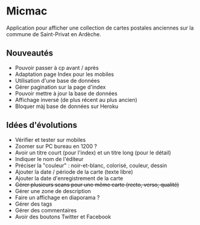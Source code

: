 # Micmac

Application pour afficher une collection de cartes postales anciennes sur la
commune de Saint-Privat en Ardèche.

## Nouveautés

* Pouvoir passer à cp avant / après
* Adaptation page Index pour les mobiles
* Utilisation d'une base de données
* Gérer pagination sur la page d'index
* Pouvoir mettre à jour la base de données
* Affichage inversé (de plus récent au plus ancien)
* Bloquer màj base de données sur Heroku

## Idées d'évolutions

* Vérifier et tester sur mobiles
* Zoomer sur PC bureau en 1200 ?
* Avoir un titre court (pour l'index) et un titre long (pour le détail)
* Indiquer le nom de l'éditeur
* Préciser la "couleur" : noir-et-blanc, colorisé, couleur, dessin
* Ajouter la date / période de la carte (texte libre)
* Ajouter la date d'enregistrement de la carte
* ~~Gérer plusieurs scans pour une même carte (recto, verso, qualité)~~
* Gérer une zone de description
* Faire un affichage en diaporama ?
* Gérer des tags
* Gérer des commentaires
* Avoir des boutons Twitter et Facebook